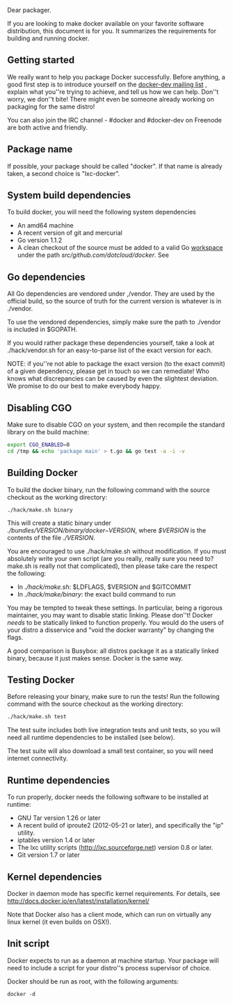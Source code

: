 Dear packager.

If you are looking to make docker available on your favorite software distribution,
this document is for you. It summarizes the requirements for building and running
docker.

## Getting started

We really want to help you package Docker successfully. Before anything, a good first step
is to introduce yourself on the [docker-dev mailing list](https://groups.google.com/forum/?fromgroups#!forum/docker-dev)
, explain what you''re trying to achieve, and tell us how we can help. Don''t worry, we don''t bite!
There might even be someone already working on packaging for the same distro!

You can also join the IRC channel - #docker and #docker-dev on Freenode are both active and friendly.

## Package name

If possible, your package should be called "docker". If that name is already taken, a second
choice is "lxc-docker".

## System build dependencies

To build docker, you will need the following system dependencies

* An amd64 machine
* A recent version of git and mercurial
* Go version 1.1.2
* A clean checkout of the source must be added to a valid Go [workspace](http://golang.org/doc/code.html#Workspaces)
under the path *src/github.com/dotcloud/docker*. See 


## Go dependencies

All Go dependencies are vendored under ,/vendor. They are used by the official build,
so the source of truth for the current version is whatever is in ./vendor.

To use the vendored dependencies, simply make sure the path to ./vendor is included in $GOPATH.

If you would rather package these dependencies yourself, take a look at ./hack/vendor.sh for an
easy-to-parse list of the exact version for each.

NOTE: if you''re not able to package the exact version (to the exact commit) of a given dependency,
please get in touch so we can remediate! Who knows what discrepancies can be caused by even the
slightest deviation. We promise to do our best to make everybody happy.


## Disabling CGO

Make sure to disable CGO on your system, and then recompile the standard library on the build
machine:

```bash
export CGO_ENABLED=0
cd /tmp && echo 'package main' > t.go && go test -a -i -v
```

## Building Docker

To build the docker binary, run the following command with the source checkout as the
working directory:

```
./hack/make.sh binary
```

This will create a static binary under *./bundles/$VERSION/binary/docker-$VERSION*, where
*$VERSION* is the contents of the file *./VERSION*.

You are encouraged to use ./hack/make.sh without modification. If you must absolutely write
your own script (are you really, really sure you need to? make.sh is really not that complicated),
then please take care the respect the following:

* In *./hack/make.sh*: $LDFLAGS, $VERSION and $GITCOMMIT
* In *./hack/make/binary*: the exact build command to run

You may be tempted to tweak these settings. In particular, being a rigorous maintainer, you may want
to disable static linking. Please don''t! Docker *needs* to be statically linked to function properly.
You would do the users of your distro a disservice and "void the docker warranty" by changing the flags.

A good comparison is Busybox: all distros package it as a statically linked binary, because it just
makes sense. Docker is the same way.

## Testing Docker

Before releasing your binary, make sure to run the tests! Run the following command with the source
checkout as the working directory:

```bash
./hack/make.sh test
```

The test suite includes both live integration tests and unit tests, so you will need all runtime
dependencies to be installed (see below).

The test suite will also download a small test container, so you will need internet connectivity.


## Runtime dependencies

To run properly, docker needs the following software to be installed at runtime:

* GNU Tar version 1.26 or later
* A recent build of iproute2 (2012-05-21 or later), and specifically the "ip" utility.
* iptables version 1.4 or later
* The lxc utility scripts (http://lxc.sourceforge.net) version 0.8 or later.
* Git version 1.7 or later 

## Kernel dependencies

Docker in daemon mode has specific kernel requirements. For details, see
http://docs.docker.io/en/latest/installation/kernel/

Note that Docker also has a client mode, which can run on virtually any linux kernel (it even builds
on OSX!).

## Init script

Docker expects to run as a daemon at machine startup. Your package will need to include a script
for your distro''s process supervisor of choice.

Docker should be run as root, with the following arguments:

```
docker -d
```
